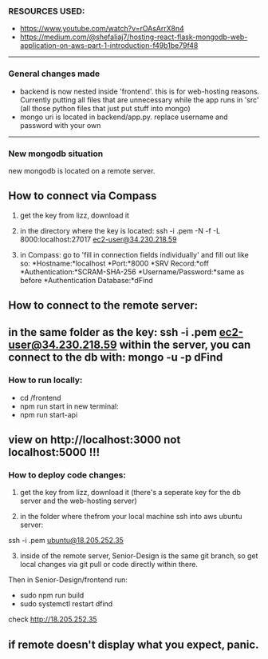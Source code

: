 ### RESOURCES USED:
- https://www.youtube.com/watch?v=rOAsArrX8n4
- https://medium.com/@shefaliaj7/hosting-react-flask-mongodb-web-application-on-aws-part-1-introduction-f49b1be79f48

-------------------
### General changes made
- backend is now nested inside 'frontend'. this is for web-hosting reasons. Currently putting all files that are unnecessary while the app runs in 'src' (all those python files that just put stuff into mongo)
- mongo uri is located in backend/app.py. replace username and password with your own
-------------------
### New mongodb situation
new mongodb is located on a remote server.

## How to connect via Compass
1. get the key from lizz‚ download it

2. in the directory where the key is located:
ssh -i <db-key-file>.pem -N -f -L 8000:localhost:27017 ec2-user@34.230.218.59

3. in Compass:
go to 'fill in connection fields individually' and fill out like so:
    *Hostname:*localhost
    *Port:*8000
    *SRV Record:*off
    *Authentication:*SCRAM-SHA-256
    *Username/Password:*same as before
    *Authentication Database:*dFind

## How to connect to the remote server:

in the same folder as the key:
ssh -i <db-key-file>.pem ec2-user@34.230.218.59
within the server‚ you can connect to the db with:
mongo -u <username> -p <password> dFind
-------------------

### How to run locally:

- cd /frontend
- npm run start
in new terminal:
- npm run start-api

view on http://localhost:3000
not localhost:5000 !!!
-------------------

### How to deploy code changes:
1. get the key from lizz‚ download it (there's a seperate key for the db server and the web-hosting server)

2. in the folder where thefrom your local machine ssh into aws ubuntu server:

ssh -i <deploy-key-file>.pem ubuntu@18.205.252.35

3. inside of the remote server‚ Senior-Design is the same git branch‚ so get local changes via git pull or code directly within there. 

Then in Senior-Design/frontend run:

- sudo npm run build
- sudo systemctl restart dfind

check http://18.205.252.35

if remote doesn't display what you expect‚ panic.
-------------------


